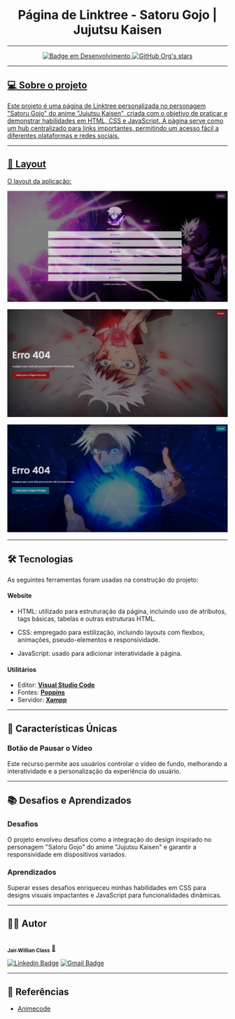 <h1 align="center"> 
	Página de Linktree - Satoru Gojo | Jujutsu Kaisen
</h1>

---

<p align="center">
  <a href="http://img.shields.io/static/v1?label=STATUS&message=EM%20DESENVOLVIMENTO&color=GREEN&style=for-the-badge">
    <img alt="Badge em Desenvolvimento" src="http://img.shields.io/static/v1?label=STATUS&message=EM%20DESENVOLVIMENTO&color=GREEN&style=for-the-badge">
  </a>
	
  <a href="https://img.shields.io/github/stars/jairclass?style=social">
    <img alt="GitHub Org's stars" src="https://img.shields.io/github/stars/jairclass?style=social">
</p>

---

## 💻 Sobre o projeto
Este projeto é uma página de Linktree personalizada no personagem "Satoru Gojo" do anime "Jujutsu Kaisen", criada com o objetivo de praticar e demonstrar habilidades em HTML, CSS e JavaScript. A página serve como um hub centralizado para links importantes, permitindo um acesso fácil a diferentes plataformas e redes sociais.

---

## 🎨 Layout

O layout da aplicação:

<p align="center">
  <a href="./imagens-videos/thumbnail.jpg">
    <img alt="Thumbnail do Site" src="./imagens-videos/thumbnail.jpg">
  </a>

  <p align="center">
  <a href="./imagens-videos/thumbnail.jpg">
    <img alt="pPágina de erro 404" src="./imagens-videos/thumbnail2.jpg">
  </a>

  <p align="center">
  <a href="./imagens-videos/thumbnail.jpg">
    <img alt="Página de erro 404" src="./imagens-videos/thumbnail3.jpg">
  </a>
				      
---

## 🛠 Tecnologias

As seguintes ferramentas foram usadas na construção do projeto:

#### **Website** 

- HTML: utilizado para estruturação da página, incluindo uso de atributos, tags básicas, tabelas e outras estruturas HTML.

- CSS: empregado para estilização, incluindo layouts com flexbox, animações, pseudo-elementos e responsividade.

- JavaScript: usado para adicionar interatividade à página.

#### [](https://github.com/tgmarinho/Ecoleta#utilit%C3%A1rios)**Utilitários**

-   Editor:  **[Visual Studio Code](https://code.visualstudio.com/)**  
-   Fontes:  **[Poppins](https://fonts.googleapis.com/css2?family=Poppins:wght@300;400;500&display=swap)**
-   Servidor:  **[Xampp](https://www.apachefriends.org/pt_br/download.html)**

---

## 🌟 Características Únicas

### Botão de Pausar o Vídeo
Este recurso permite aos usuários controlar o vídeo de fundo, melhorando a interatividade e a personalização da experiência do usuário.

---

## 📚 Desafios e Aprendizados

### Desafios
O projeto envolveu desafios como a integração do design inspirado no personagem "Satoru Gojo" do anime "Jujutsu Kaisen" e garantir a responsividade em dispositivos variados.

### Aprendizados
Superar esses desafios enriqueceu minhas habilidades em CSS para designs visuais impactantes e JavaScript para funcionalidades dinâmicas.

---

## 🦸‍♂️ Autor

<a href="https://github.com/jairclass">
 <img style="border-radius: 50%;" src="https://avatars.githubusercontent.com/u/93795922?v=4" width="100px;" alt=""/>
 <br />
 <sub><b>Jair Willian Class</b></sub></a> <a href="https://avatars.githubusercontent.com/u/93795922?v=4" title="Perfil"> 🚀</a>
 <br />

[![Linkedin Badge](https://img.shields.io/badge/-Jair-blue?style=flat-square&logo=Linkedin&logoColor=white&link=https://www.linkedin.com/in/jairwillianclass/)](https://www.linkedin.com/in/jairwillianclass/) 
[![Gmail Badge](https://img.shields.io/badge/-j.willianclass02@gmail.com-c14438?style=flat-square&logo=Gmail&logoColor=white&link=mailto:j.willianclass02@gmail.com)](mailto:j.willianclass02@gmail.com)

---

## 📝 Referências

 - [Animecode](https://youtu.be/u1ZMggOK3yA)							    

